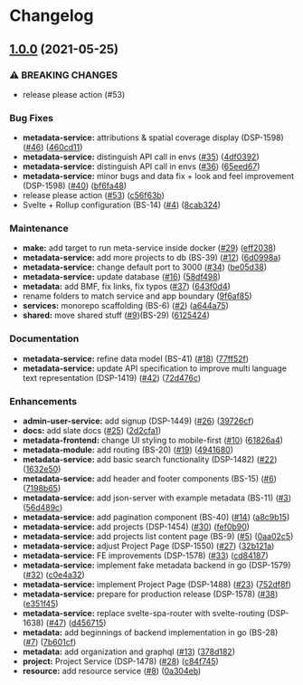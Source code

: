 # Changelog

## [1.0.0](https://www.github.com/dasch-swiss/dasch-service-platform/compare/v0.0.3...v1.0.0) (2021-05-25)


### ⚠ BREAKING CHANGES

* release please action (#53)

### Bug Fixes

* **metadata-service:** attributions & spatial coverage display (DSP-1598) ([#46](https://www.github.com/dasch-swiss/dasch-service-platform/issues/46)) ([460cd11](https://www.github.com/dasch-swiss/dasch-service-platform/commit/460cd11d35dee9c0059411679c2ce22eed241ea9))
* **metadata-service:** distinguish API call in envs ([#35](https://www.github.com/dasch-swiss/dasch-service-platform/issues/35)) ([4df0392](https://www.github.com/dasch-swiss/dasch-service-platform/commit/4df039252a9dcc521704a82af4c2d6a8830c52d3))
* **metadata-service:** distinguish API call in envs ([#36](https://www.github.com/dasch-swiss/dasch-service-platform/issues/36)) ([65eed67](https://www.github.com/dasch-swiss/dasch-service-platform/commit/65eed6700310cf4ba3a3d21be723c66f589bcbeb))
* **metadata-service:** minor bugs and data fix + look and feel improvement (DSP-1598) ([#40](https://www.github.com/dasch-swiss/dasch-service-platform/issues/40)) ([bf6fa48](https://www.github.com/dasch-swiss/dasch-service-platform/commit/bf6fa4860f0c4b1a5fef01e45aeb512f672475a1))
* release please action ([#53](https://www.github.com/dasch-swiss/dasch-service-platform/issues/53)) ([c56f63b](https://www.github.com/dasch-swiss/dasch-service-platform/commit/c56f63b07df147aa9b8ccf6859c21d6109927e48))
* Svelte + Rollup configuration (BS-14) ([#4](https://www.github.com/dasch-swiss/dasch-service-platform/issues/4)) ([8cab324](https://www.github.com/dasch-swiss/dasch-service-platform/commit/8cab324614a77ff6f7acf6b9fa0f6356670365f8))


### Maintenance

* **make:** add target to run meta-service inside docker ([#29](https://www.github.com/dasch-swiss/dasch-service-platform/issues/29)) ([eff2038](https://www.github.com/dasch-swiss/dasch-service-platform/commit/eff20381ad2ddab4cab11cbb30eb15fb68689af3))
* **metadata-service:** add more projects to db (BS-39) ([#12](https://www.github.com/dasch-swiss/dasch-service-platform/issues/12)) ([6d0998a](https://www.github.com/dasch-swiss/dasch-service-platform/commit/6d0998aa6f842918b139016ec1bb58976351161a))
* **metadata-service:** change default port to 3000 ([#34](https://www.github.com/dasch-swiss/dasch-service-platform/issues/34)) ([be05d38](https://www.github.com/dasch-swiss/dasch-service-platform/commit/be05d3829d16cd89d231d4c688caf00ed39c107a))
* **metadata-service:** update database ([#16](https://www.github.com/dasch-swiss/dasch-service-platform/issues/16)) ([58df498](https://www.github.com/dasch-swiss/dasch-service-platform/commit/58df49852b1da2fb16d096ade68b297db031b21e))
* **metadata:** add BMF, fix links, fix typos ([#37](https://www.github.com/dasch-swiss/dasch-service-platform/issues/37)) ([643f0d4](https://www.github.com/dasch-swiss/dasch-service-platform/commit/643f0d4125b73db73b7b176d740a228359853ae5))
* rename folders to match service and app boundary ([9f6af85](https://www.github.com/dasch-swiss/dasch-service-platform/commit/9f6af85351d1bb7909617a870458993f44b163d8))
* **services:** monorepo scaffolding (BS-6) ([#2](https://www.github.com/dasch-swiss/dasch-service-platform/issues/2)) ([a644a75](https://www.github.com/dasch-swiss/dasch-service-platform/commit/a644a75ff489cc95fe9369a2043f5e8b013b1ae9))
* **shared:** move shared stuff ([#9](https://www.github.com/dasch-swiss/dasch-service-platform/issues/9))(BS-29) ([6125424](https://www.github.com/dasch-swiss/dasch-service-platform/commit/6125424e30050503cd2484a7e714225529540d62))


### Documentation

* **metadata-service:** refine data model (BS-41) ([#18](https://www.github.com/dasch-swiss/dasch-service-platform/issues/18)) ([77ff52f](https://www.github.com/dasch-swiss/dasch-service-platform/commit/77ff52f4d6c30032a51763339187e412409d4887))
* **metadata-service:** update API specification to improve multi language text representation (DSP-1419) ([#42](https://www.github.com/dasch-swiss/dasch-service-platform/issues/42)) ([72d476c](https://www.github.com/dasch-swiss/dasch-service-platform/commit/72d476ca0b7242967f496fc363829be47972a684))


### Enhancements

* **admin-user-service:** add signup (DSP-1449) ([#26](https://www.github.com/dasch-swiss/dasch-service-platform/issues/26)) ([39726cf](https://www.github.com/dasch-swiss/dasch-service-platform/commit/39726cfc54c3fd1ebbbdfbafc3b82be6f6d18bed))
* **docs:** add slate docs ([#25](https://www.github.com/dasch-swiss/dasch-service-platform/issues/25)) ([2d2cfa1](https://www.github.com/dasch-swiss/dasch-service-platform/commit/2d2cfa10a3c17f8e33898ed09b58b708b8a0135e))
* **metadata-frontend:** change UI styling to mobile-first ([#10](https://www.github.com/dasch-swiss/dasch-service-platform/issues/10)) ([61826a4](https://www.github.com/dasch-swiss/dasch-service-platform/commit/61826a4b03e23a0982bde08c734b7a25fb291366))
* **metadata-module:** add routing (BS-20) ([#19](https://www.github.com/dasch-swiss/dasch-service-platform/issues/19)) ([4941680](https://www.github.com/dasch-swiss/dasch-service-platform/commit/49416802ea289e8ef5acee91d2ab11c5c8312353))
* **metadata-service:** add basic search functionality (DSP-1482) ([#22](https://www.github.com/dasch-swiss/dasch-service-platform/issues/22)) ([1632e50](https://www.github.com/dasch-swiss/dasch-service-platform/commit/1632e50f6e00d8148a2298683b3b1c0748888f40))
* **metadata-service:** add header and footer components (BS-15) ([#6](https://www.github.com/dasch-swiss/dasch-service-platform/issues/6)) ([7198b65](https://www.github.com/dasch-swiss/dasch-service-platform/commit/7198b653920554e8ddcd70f62ea4c2ad7a919e91))
* **metadata-service:** add json-server with example metadata (BS-11) ([#3](https://www.github.com/dasch-swiss/dasch-service-platform/issues/3)) ([56d489c](https://www.github.com/dasch-swiss/dasch-service-platform/commit/56d489cfb5c22723431ee2f9392add69371a0bba))
* **metadata-service:** add pagination component (BS-40) ([#14](https://www.github.com/dasch-swiss/dasch-service-platform/issues/14)) ([a8c9b15](https://www.github.com/dasch-swiss/dasch-service-platform/commit/a8c9b15feb6bbcc6621cb243b9ab75887428c24f))
* **metadata-service:** add projects (DSP-1454) ([#30](https://www.github.com/dasch-swiss/dasch-service-platform/issues/30)) ([fef0b90](https://www.github.com/dasch-swiss/dasch-service-platform/commit/fef0b90b7b017c329d03cb5b64a1345d52531a75))
* **metadata-service:** add projects list content page (BS-9) ([#5](https://www.github.com/dasch-swiss/dasch-service-platform/issues/5)) ([0aa02c5](https://www.github.com/dasch-swiss/dasch-service-platform/commit/0aa02c5fbe4e393f9d0c897073d8116dafa747ba))
* **metadata-service:** adjust Project Page (DSP-1550) ([#27](https://www.github.com/dasch-swiss/dasch-service-platform/issues/27)) ([32b121a](https://www.github.com/dasch-swiss/dasch-service-platform/commit/32b121aecfd5fc3cb9ac78cb18ae0ea575223a53))
* **metadata-service:** FE improvements (DSP-1578) ([#33](https://www.github.com/dasch-swiss/dasch-service-platform/issues/33)) ([cd84187](https://www.github.com/dasch-swiss/dasch-service-platform/commit/cd841870371f2d61fd2222a4405dd8a8b6f23a76))
* **metadata-service:** implement fake metadata backend in go (DSP-1579) ([#32](https://www.github.com/dasch-swiss/dasch-service-platform/issues/32)) ([c0e4a32](https://www.github.com/dasch-swiss/dasch-service-platform/commit/c0e4a320e1f0e9311cf7def031917b14f7ca2dce))
* **metadata-service:** implement Project Page (DSP-1488) ([#23](https://www.github.com/dasch-swiss/dasch-service-platform/issues/23)) ([752df8f](https://www.github.com/dasch-swiss/dasch-service-platform/commit/752df8ff0973fea281ff95214bd9e78b3564f4d4))
* **metadata-service:** prepare for production release (DSP-1578) ([#38](https://www.github.com/dasch-swiss/dasch-service-platform/issues/38)) ([e351f45](https://www.github.com/dasch-swiss/dasch-service-platform/commit/e351f45ed3a61ba5153c8eed888cb1380d6edff4))
* **metadata-service:** replace svelte-spa-router with svelte-routing (DSP-1638) ([#47](https://www.github.com/dasch-swiss/dasch-service-platform/issues/47)) ([d456715](https://www.github.com/dasch-swiss/dasch-service-platform/commit/d456715addc37eb1c3a464a22f614ee6570d3f3c))
* **metadata:** add beginnings of backend implementation in go (BS-28) ([#7](https://www.github.com/dasch-swiss/dasch-service-platform/issues/7)) ([7b601cf](https://www.github.com/dasch-swiss/dasch-service-platform/commit/7b601cf80608ff8cf681a6fd8e0244c10777826f))
* **metadata:** add organization and graphql ([#13](https://www.github.com/dasch-swiss/dasch-service-platform/issues/13)) ([378d182](https://www.github.com/dasch-swiss/dasch-service-platform/commit/378d182198a924098cdd0b69ab7f8f079be94cba))
* **project:** Project Service (DSP-1478) ([#28](https://www.github.com/dasch-swiss/dasch-service-platform/issues/28)) ([c84f745](https://www.github.com/dasch-swiss/dasch-service-platform/commit/c84f745fef59b9cb902a3bfb5aa613076b0fa621))
* **resource:** add resource service ([#8](https://www.github.com/dasch-swiss/dasch-service-platform/issues/8)) ([0a304eb](https://www.github.com/dasch-swiss/dasch-service-platform/commit/0a304ebf065e1628ecc0e81addad47a8ddde7a21))
